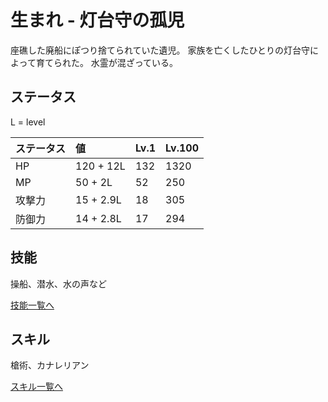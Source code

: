 # 生まれ - 灯台守の孤児

座礁した廃船にぽつり捨てられていた遺児。
家族を亡くしたひとりの灯台守によって育てられた。
水霊が混ざっている。

## ステータス

L = level

|ステータス|値|Lv.1|Lv.100|
|:-|:-|:-|:-|
|HP|120 + 12L|132|1320|
|MP|50 + 2L|52|250|
|攻撃力|15 + 2.9L|18|305|
|防御力|14 + 2.8L|17|294|

## 技能

操船、潜水、水の声など

[技能一覧へ](ability/keeper.md)

## スキル

槍術、カナレリアン

[スキル一覧へ](battle/skill/keeper.md)

## 
